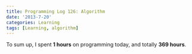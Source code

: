 ```yaml
---
title: Programming Log 126: Algorithm
date: '2013-7-20'
categories: Learning
tags: [Learning, algorithm]
---
```


To sum up, I spent **1 hours** on programming today, and totally **369 hours**. 
